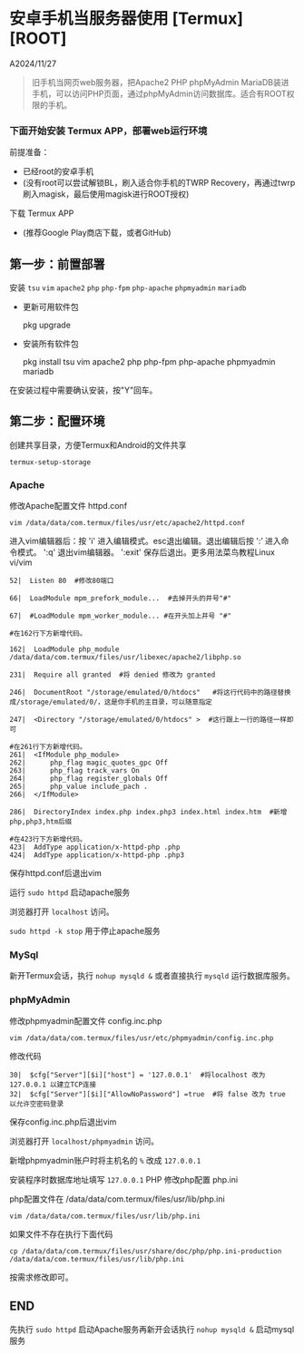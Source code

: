 # 安卓手机当服务器使用 [Termux] [ROOT]

A2024/11/27

> 旧手机当网页web服务器，把Apache2 PHP phpMyAdmin MariaDB装进手机，可以访问PHP页面，通过phpMyAdmin访问数据库。适合有ROOT权限的手机。

### 下面开始安装 Termux APP，部署web运行环境
前提准备：
 - 已经root的安卓手机
 - (没有root可以尝试解锁BL，刷入适合你手机的TWRP Recovery，再通过twrp刷入magisk，最后使用magisk进行ROOT授权)

下载 Termux APP
 - (推荐Google Play商店下载，或者GitHub)



## 第一步：前置部署
安装 `tsu` `vim` `apache2` `php` `php-fpm` `php-apache` `phpmyadmin` `mariadb`

- 更新可用软件包

    pkg upgrade

- 安装所有软件包

    pkg install tsu vim apache2 php php-fpm php-apache phpmyadmin mariadb

在安装过程中需要确认安装，按"Y"回车。

## 第二步：配置环境

创建共享目录，方便Termux和Android的文件共享

    termux-setup-storage

### Apache
修改Apache配置文件  httpd.conf

    vim /data/data/com.termux/files/usr/etc/apache2/httpd.conf

进入vim编辑器后：按 'i' 进入编辑模式。esc退出编辑。退出编辑后按 ':’ 进入命令模式。 ':q' 退出vim编辑器。 ':exit' 保存后退出。更多用法菜鸟教程Linux vi/vim

    52|  Listen 80  #修改80端口
    
    66|  LoadModule mpm_prefork_module...  #去掉开头的井号"#"
    
    67|  #LoadModule mpm_worker_module... #在开头加上井号 "#"
 
    #在162行下方新增代码。

    162|  LoadModule php_module /data/data/com.termux/files/usr/libexec/apache2/libphp.so  

    231|  Require all granted  #将 denied 修改为 granted

    246|  DocumentRoot "/storage/emulated/0/htdocs"   #将这行代码中的路径替换成/storage/emulated/0/，这是你手机的主目录，可以随意指定

    247|  <Directory "/storage/emulated/0/htdocs" >  #这行跟上一行的路径一样即可

    #在261行下方新增代码。
    261|  <IfModule php_module>
    262|      php_flag magic_quotes_gpc Off
    263|      php_flag track_vars On
    264|      php_flag register_globals Off
    265|      php_value include_pach .
    266|  </IfModule>

    286|  DirectoryIndex index.php index.php3 index.html index.htm  #新增php,php3,htm后缀

    #在423行下方新增代码。
    423|  AddType application/x-httpd-php .php
    424|  AddType application/x-httpd-php .php3

保存httpd.conf后退出vim

运行 `sudo httpd` 启动apache服务

浏览器打开 `localhost` 访问。 

`sudo httpd -k stop` 用于停止apache服务


### MySql
新开Termux会话，执行 `nohup mysqld &` 或者直接执行 `mysqld` 运行数据库服务。


### phpMyAdmin
修改phpmyadmin配置文件 config.inc.php

    vim /data/data/com.termux/files/usr/etc/phpmyadmin/config.inc.php

修改代码

    30|  $cfg["Server"][$i]["host"] = '127.0.0.1'  #将localhost 改为 127.0.0.1 以建立TCP连接
    32|  $cfg["Server"][$i]["AllowNoPassword"] =true  #将 false 改为 true 以允许空密码登录

保存config.inc.php后退出vim

浏览器打开 `localhost/phpmyadmin` 访问。

新增phpmyadmin账户时将主机名的 `%` 改成 `127.0.0.1`

安装程序时数据库地址填写 `127.0.0.1`
PHP
修改php配置 php.ini

php配置文件在 /data/data/com.termux/files/usr/lib/php.ini

    vim /data/data/com.termux/files/usr/lib/php.ini

如果文件不存在执行下面代码

    cp /data/data/com.termux/files/usr/share/doc/php/php.ini-production /data/data/com.termux/files/usr/lib/php.ini 

按需求修改即可。

## END

先执行 `sudo httpd` 启动Apache服务再新开会话执行 `nohup mysqld &` 启动mysql服务

